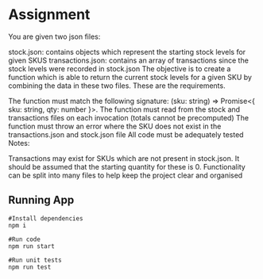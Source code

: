 # Assignment 
You are given two json files:

stock.json: contains objects which represent the starting stock levels for given SKUS
transactions.json: contains an array of transactions since the stock levels were recorded in stock.json
The objective is to create a function which is able to return the current stock levels for a given SKU by combining the data in these two files. These are the requirements.

The function must match the following signature: (sku: string) => Promise<{ sku: string, qty: number }>.
The function must read from the stock and transactions files on each invocation (totals cannot be precomputed)
The function must throw an error where the SKU does not exist in the transactions.json and stock.json file
All code must be adequately tested
Notes:

Transactions may exist for SKUs which are not present in stock.json. It should be assumed that the starting quantity for these is 0.
Functionality can be split into many files to help keep the project clear and organised


## Running App
``` 
#Install dependencies
npm i 

#Run code
npm run start

#Run unit tests
npm run test
```

